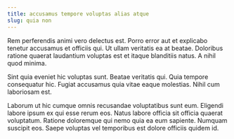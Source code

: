 ```yaml
---
title: accusamus tempore voluptas alias atque
slug: quia non
---
```


Rem perferendis animi vero delectus est. Porro error aut et explicabo tenetur accusamus et officiis qui. Ut ullam veritatis ea at beatae. Doloribus ratione quaerat laudantium voluptas est et itaque blanditiis natus. A nihil quod minima.

Sint quia eveniet hic voluptas sunt. Beatae veritatis qui. Quia tempore consequatur hic. Fugiat accusamus quia vitae eaque molestias. Nihil cum laboriosam est.

Laborum ut hic cumque omnis recusandae voluptatibus sunt eum. Eligendi labore ipsum ex qui esse rerum eos. Natus labore officia sit officia quaerat voluptatum. Ratione doloremque qui nemo quia ea eum sapiente. Numquam suscipit eos. Saepe voluptas vel temporibus est dolore officiis quidem id.
